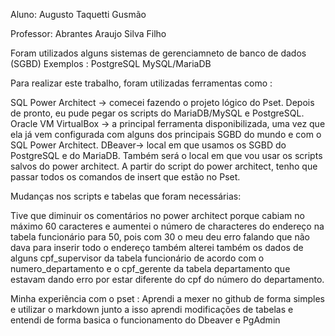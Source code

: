 Aluno: Augusto Taquetti Gusmão

Professor: Abrantes Araujo Silva Filho

Foram utilizados alguns sistemas de gerenciamneto de banco de dados (SGBD) Exemplos : PostgreSQL MySQL/MariaDB

Para realizar este trabalho, foram utilizadas ferramentas como :

SQL Power Architect -> comecei fazendo o projeto lógico do Pset. Depois de pronto, eu pude pegar os scripts do MariaDB/MySQL e PostgreSQL. Oracle VM VirtualBox -> a principal ferramenta disponibilizada, uma vez que ela já vem configurada com alguns dos principais SGBD do mundo e com o SQL Power Architect. DBeaver-> local em que usamos os SGBD do PostgreSQL e do MariaDB. Também será o local em que vou usar os scripts salvos do power architect. A partir do script do power architect, tenho que passar todos os comandos de insert que estão no Pset.

Mudanças nos scripts e tabelas que foram necessárias:

Tive que diminuir os comentários no power architect porque cabiam no máximo 60 caracteres e aumentei o número de characteres do endereço na tabela funcionário para 50, pois com 30 o meu deu erro falando que não dava para inserir todo o endereço também alterei também os dados de alguns cpf_supervisor da tabela funcionário de acordo com o numero_departamento e o cpf_gerente da tabela departamento que estavam dando erro por estar diferente do cpf do número do departamento.

Minha experiência com o pset : Aprendi a mexer no github de forma simples e utilizar o markdown junto a isso aprendi modificações de tabelas e entendi de forma basica o funcionamento do Dbeaver e PgAdmin
